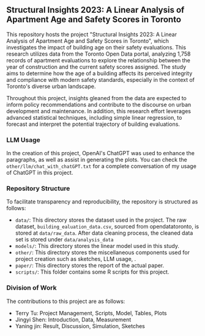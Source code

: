 ## Structural Insights 2023: A Linear Analysis of Apartment Age and Safety Scores in Toronto
This repository hosts the project "Structural Insights 2023: A Linear Analysis of Apartment Age and Safety Scores in Toronto", which investigates the impact of building age on their safety evaluations. This research utilizes data from the Toronto Open Data portal, analyzing 1,758 records of apartment evaluations to explore the relationship between the year of construction and the current safety scores assigned. The study aims to determine how the age of a building affects its perceived integrity and compliance with modern safety standards, especially in the context of Toronto's diverse urban landscape.

Throughout this project, insights gleaned from the data are expected to inform policy recommendations and contribute to the discourse on urban development and maintenance. In addition, this research effort leverages advanced statistical techniques, including simple linear regression, to forecast and interpret the potential trajectory of building evaluations.

### LLM Usage
In the creation of this project, OpenAI's ChatGPT was used to enhance the paragraphs, as well as assist in generating the plots. You can check the `other/llm/chat_with_chatGPT.txt` for a complete conversation of my usage of ChatGPT in this project.

### Repository Structure
To facilitate transparency and reproducibility, the repository is structured as follows:

- `data/`: This directory stores the dataset used in the project. The raw dataset, `building_ealuation_data.csv`, sourced from opendatatoronto, is stored at `data/raw_data`. After data cleaning process, the cleaned data set is stored under `data/analysis_data`
- `models/`: This directory stores the linear model used in this study.
- `other/`: This directory stores the miscellaneous components used for project creation such as sketches, LLM usage, . 
- `paper/`: This directory stores the report of the actual paper. 
- `scripts/`: This folder contains some R scripts for this project. 

### Division of Work

The contributions to this project are as follows:

- Terry Tu: Project Management, Scripts, Model, Tables, Plots
- Jingyi Shen: Introduction, Data, Measurement
- Yaning jin: Result, Discussion, Simulation, Sketches
